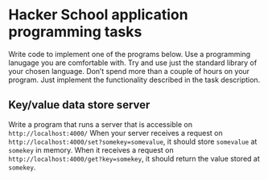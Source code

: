 # Hacker School application programming tasks

Write code to implement one of the programs below. Use a programming lanugage you are comfortable with. Try and use just the standard library of your chosen language.  Don’t spend more than a couple of hours on your program.  Just implement the functionality described in the task description.

## Key/value data store server

Write a program that runs a server that is accessible on `http://localhost:4000/` When your server receives a request on `http://localhost:4000/set?somekey=somevalue`, it should store `somevalue` at `somekey` in memory.  When it receives a request on `http://localhost:4000/get?key=somekey`, it should return the value stored at `somekey`.
